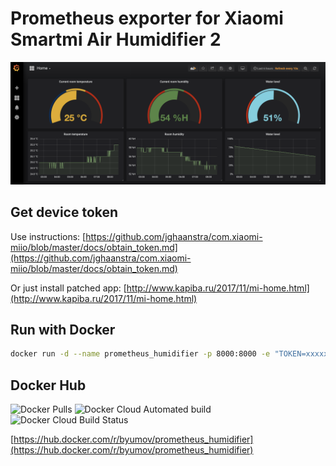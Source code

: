 # Prometheus exporter for Xiaomi Smartmi Air Humidifier 2

![Docker Pulls](img/grafana.png)

## Get device token

Use instructions: [https://github.com/jghaanstra/com.xiaomi-miio/blob/master/docs/obtain_token.md](https://github.com/jghaanstra/com.xiaomi-miio/blob/master/docs/obtain_token.md)

Or just install patched app: [http://www.kapiba.ru/2017/11/mi-home.html](http://www.kapiba.ru/2017/11/mi-home.html)

## Run with Docker

```bash
docker run -d --name prometheus_humidifier -p 8000:8000 -e "TOKEN=xxxxxxxx" -e "IP=xx.xx.xx.xx" byumov/prometheus_humidifier
```

## Docker Hub

![Docker Pulls](https://img.shields.io/docker/pulls/byumov/prometheus_humidifier.svg) ![Docker Cloud Automated build](https://img.shields.io/docker/cloud/automated/byumov/prometheus_humidifier.svg) ![Docker Cloud Build Status](https://img.shields.io/docker/cloud/build/byumov/prometheus_humidifier.svg)

[https://hub.docker.com/r/byumov/prometheus_humidifier](https://hub.docker.com/r/byumov/prometheus_humidifier)
